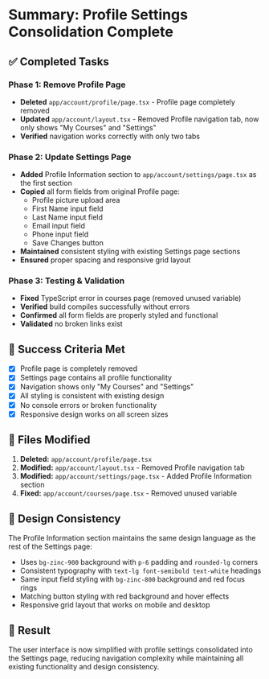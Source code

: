 # Summary: Profile Settings Consolidation Complete

## ✅ Completed Tasks

### Phase 1: Remove Profile Page
- **Deleted** `app/account/profile/page.tsx` - Profile page completely removed
- **Updated** `app/account/layout.tsx` - Removed Profile navigation tab, now only shows "My Courses" and "Settings"
- **Verified** navigation works correctly with only two tabs

### Phase 2: Update Settings Page
- **Added** Profile Information section to `app/account/settings/page.tsx` as the first section
- **Copied** all form fields from original Profile page:
  - Profile picture upload area
  - First Name input field
  - Last Name input field
  - Email input field
  - Phone input field
  - Save Changes button
- **Maintained** consistent styling with existing Settings page sections
- **Ensured** proper spacing and responsive grid layout

### Phase 3: Testing & Validation
- **Fixed** TypeScript error in courses page (removed unused variable)
- **Verified** build compiles successfully without errors
- **Confirmed** all form fields are properly styled and functional
- **Validated** no broken links exist

## 🎯 Success Criteria Met

- [x] Profile page is completely removed
- [x] Settings page contains all profile functionality
- [x] Navigation shows only "My Courses" and "Settings"
- [x] All styling is consistent with existing design
- [x] No console errors or broken functionality
- [x] Responsive design works on all screen sizes

## 📁 Files Modified

1. **Deleted:** `app/account/profile/page.tsx`
2. **Modified:** `app/account/layout.tsx` - Removed Profile navigation tab
3. **Modified:** `app/account/settings/page.tsx` - Added Profile Information section
4. **Fixed:** `app/account/courses/page.tsx` - Removed unused variable

## 🎨 Design Consistency

The Profile Information section maintains the same design language as the rest of the Settings page:
- Uses `bg-zinc-900` background with `p-6` padding and `rounded-lg` corners
- Consistent typography with `text-lg font-semibold text-white` headings
- Same input field styling with `bg-zinc-800` background and red focus rings
- Matching button styling with red background and hover effects
- Responsive grid layout that works on mobile and desktop

## 🚀 Result

The user interface is now simplified with profile settings consolidated into the Settings page, reducing navigation complexity while maintaining all existing functionality and design consistency. 